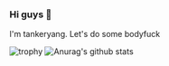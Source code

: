 ### Hi guys 👋

I'm tankeryang. Let's do some bodyfuck


![trophy](https://github-profile-trophy.vercel.app/?username=tankeryang&theme=flat)
![Anurag's github stats](https://github-readme-stats.vercel.app/api?username=tankeryang)

